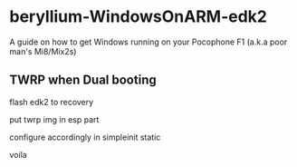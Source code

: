 # beryllium-WindowsOnARM-edk2
A guide on how to get Windows running on your Pocophone F1 (a.k.a poor man's Mi8/Mix2s)

## TWRP when Dual booting
flash edk2 to recovery

put twrp img in esp part

configure accordingly in simpleinit static

voila
